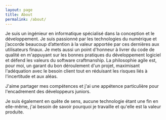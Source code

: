 ```yaml
---
layout: page
title: About
permalink: /about/
---
```


Je suis un ingénieur en informatique spécialisé dans la conception et le développement. Je suis passionné par les technologies du numérique et j’accorde beaucoup d’attention à la valeur apportée par ces dernières aux utilisateurs finaux. Je mets aussi un point d'honneur à livrer du code de qualité en m'appuyant sur les bonnes pratiques du développement logiciel et défend les valeurs du software craftmanship. La philosophie agile est, pour moi, un garant du bon déroulement d'un projet, maximisant l'adéquation avec le besoin client tout en réduisant les risques liés à l'incertitude et aux aléas.

J'aime partager mes compétences et j'ai une appétence particulière pour l'encadrement des développeurs juniors.

Je suis également en quête de sens, aucune technologie étant une fin en elle-même, j'ai besoin de savoir pourquoi je travaille et qu'elle est la valeur produite.
